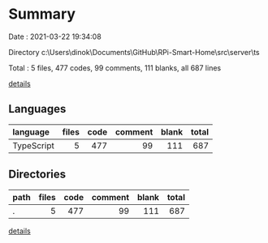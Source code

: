# Summary

Date : 2021-03-22 19:34:08

Directory c:\Users\dinok\Documents\GitHub\RPi-Smart-Home\src\server\ts

Total : 5 files,  477 codes, 99 comments, 111 blanks, all 687 lines

[details](details.md)

## Languages
| language | files | code | comment | blank | total |
| :--- | ---: | ---: | ---: | ---: | ---: |
| TypeScript | 5 | 477 | 99 | 111 | 687 |

## Directories
| path | files | code | comment | blank | total |
| :--- | ---: | ---: | ---: | ---: | ---: |
| . | 5 | 477 | 99 | 111 | 687 |

[details](details.md)